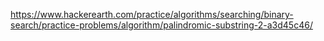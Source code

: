 https://www.hackerearth.com/practice/algorithms/searching/binary-search/practice-problems/algorithm/palindromic-substring-2-a3d45c46/
